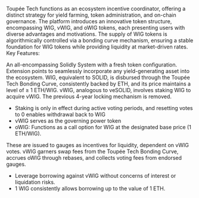 Toupée Tech functions as an ecosystem incentive coordinator, offering a distinct strategy for yield farming, token administration, and on-chain governance. The platform introduces an innovative token structure, encompassing WIG, vWIG, and oWIG tokens, each presenting users with diverse advantages and motivations. The supply of WIG tokens is algorithmically controlled via a bonding curve mechanism, ensuring a stable foundation for WIG tokens while providing liquidity at market-driven rates.
Key Features: 

An all-encompassing Solidly System with a fresh token configuration. Extension points to seamlessly incorporate any yield-generating asset into the ecosystem. WIG, equivalent to SOLID, is disbursed through the Toupée Tech Bonding Curve, consistently backed by ETH, and its price maintains a level of ≥ 1 ETH/WIG. vWIG, analogous to veSOLID, involves staking WIG to acquire vWIG. The previous 4-year locking mechanism is removed. 

- Staking is only in effect during active voting periods, and resetting votes to 0 enables withdrawal back to WIG
- vWIG serves as the governing power token
- oWIG: Functions as a call option for WIG at the designated base price (1 ETH/WIG). 

These are issued to gauges as incentives for liquidity, dependent on vWIG votes. vWIG garners swap fees from the Toupée Tech Bonding Curve, accrues oWIG through rebases, and collects voting fees from endorsed gauges.

- Leverage borrowing against vWIG without concerns of interest or liquidation risks. 
- 1 WIG consistently allows borrowing up to the value of 1 ETH.
